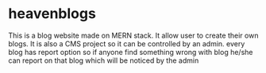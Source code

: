 # heavenblogs
This is a blog website made on MERN stack.
It allow user to create their own blogs.
It is also a CMS project so it can be controlled by an admin.
every blog has report option so if anyone find something wrong with blog he/she can report on that blog which will be noticed by the admin
